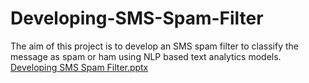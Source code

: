 # Developing-SMS-Spam-Filter
The aim of this project is to develop an SMS spam filter to classify the message as spam or ham using NLP based text analytics models.
[Developing SMS Spam Filter.pptx](https://github.com/Poojitha-Gujjula/Developing-SMS-Spam-Filter/files/10842933/Developing.SMS.Spam.Filter.pptx)
